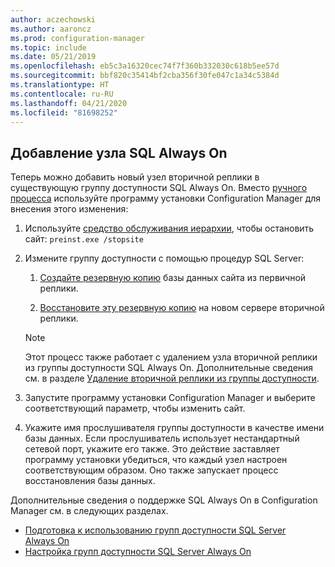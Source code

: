 ```yaml
---
author: aczechowski
ms.author: aaroncz
ms.prod: configuration-manager
ms.topic: include
ms.date: 05/21/2019
ms.openlocfilehash: eb5c3a16320cec74f7f360b332030c618b5ee57d
ms.sourcegitcommit: bbf820c35414bf2cba356f30fe047c1a34c5384d
ms.translationtype: HT
ms.contentlocale: ru-RU
ms.lasthandoff: 04/21/2020
ms.locfileid: "81698252"
---
```

## <a name="add-a-sql-alwayson-node"></a><a name="bkmk_sqlao"></a> Добавление узла SQL Always On

<!--3127336-->

Теперь можно добавить новый узел вторичной реплики в существующую группу доступности SQL Always On. Вместо [ручного процесса](../../../../servers/deploy/configure/configure-aoag.md#bkmk_sync) используйте программу установки Configuration Manager для внесения этого изменения:

1. Используйте [средство обслуживания иерархии](../../../../servers/manage/hierarchy-maintenance-tool-preinst.exe.md), чтобы остановить сайт: `preinst.exe /stopsite`

1. Измените группу доступности с помощью процедур SQL Server:

    1. [Создайте резервную копию](https://docs.microsoft.com/sql/relational-databases/backup-restore/create-a-full-database-backup-sql-server?view=sql-server-2017) базы данных сайта из первичной реплики.

    1. [Восстановите эту резервную копию](https://docs.microsoft.com/sql/relational-databases/backup-restore/restore-a-database-backup-using-ssms?view=sql-server-2017) на новом сервере вторичной реплики.

    > [!Note]  
    > Этот процесс также работает с удалением узла вторичной реплики из группы доступности SQL Always On. Дополнительные сведения см. в разделе [Удаление вторичной реплики из группы доступности](https://docs.microsoft.com/sql/database-engine/availability-groups/windows/remove-a-secondary-replica-from-an-availability-group-sql-server?view=sql-server-2017).

1. Запустите программу установки Configuration Manager и выберите соответствующий параметр, чтобы изменить сайт.

1. Укажите имя прослушивателя группы доступности в качестве имени базы данных. Если прослушиватель использует нестандартный сетевой порт, укажите его также. Это действие заставляет программу установки убедиться, что каждый узел настроен соответствующим образом. Оно также запускает процесс восстановления базы данных.

Дополнительные сведения о поддержке SQL Always On в Configuration Manager см. в следующих разделах.

- [Подготовка к использованию групп доступности SQL Server Always On](../../../../servers/deploy/configure/sql-server-alwayson-for-a-highly-available-site-database.md)
- [Настройка групп доступности SQL Server Always On](../../../../servers/deploy/configure/configure-aoag.md)
